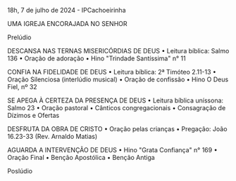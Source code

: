 18h, 7 de julho de 2024 - IPCachoeirinha

UMA IGREJA ENCORAJADA NO SENHOR

Prelúdio

DESCANSA NAS TERNAS MISERICÓRDIAS DE DEUS
•	Leitura bíblica: Salmo 136
•	Oração de adoração
•	Hino "Trindade Santíssima" n° 11

CONFIA NA FIDELIDADE DE DEUS
•	Leitura bíblica: 2ª Timóteo 2.11-13
•	Oração Silenciosa (interlúdio musical)
•	Oração de confissão
•	Hino O Deus Fiel, nº 32

SE APEGA À CERTEZA DA PRESENÇA DE DEUS
•	Leitura bíblica uníssona: Salmo 23
•	Oração pastoral
•	Cânticos congregacionais
•	Consagração de Dízimos e Ofertas

DESFRUTA DA OBRA DE CRISTO
•	Oração pelas crianças
•	Pregação: João 16.23-33 (Rev. Arnaldo Matias)

AGUARDA A INTERVENÇÃO DE DEUS
•	Hino "Grata Confiança" n° 169
•	Oração Final
•	Benção Apostólica
•	Benção Antiga

Poslúdio